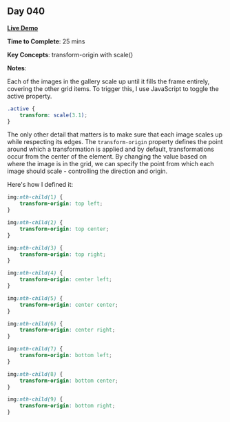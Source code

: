 ## Day 040

**<a href="https://css100.aniqa.dev#day-040">Live Demo</a>**

**Time to Complete**: 25 mins

**Key Concepts**: transform-origin with scale()

**Notes**:

Each of the images in the gallery scale up until it fills the frame entirely, covering the other grid items. To trigger this, I use JavaScript to toggle the active property.

```css
.active {
	transform: scale(3.1);
}
```

The only other detail that matters is to make sure that each image scales up while respecting its edges. The `transform-origin` property defines the point around which a transformation is applied and by default, transformations occur from the center of the element. By changing the value based on where the image is in the grid, we can specify the point from which each image should scale - controlling the direction and origin.

Here's how I defined it:

```css
img:nth-child(1) {
	transform-origin: top left;
}

img:nth-child(2) {
	transform-origin: top center;
}

img:nth-child(3) {
	transform-origin: top right;
}

img:nth-child(4) {
	transform-origin: center left;
}

img:nth-child(5) {
	transform-origin: center center;
}

img:nth-child(6) {
	transform-origin: center right;
}

img:nth-child(7) {
	transform-origin: bottom left;
}

img:nth-child(8) {
	transform-origin: bottom center;
}

img:nth-child(9) {
	transform-origin: bottom right;
}
```
